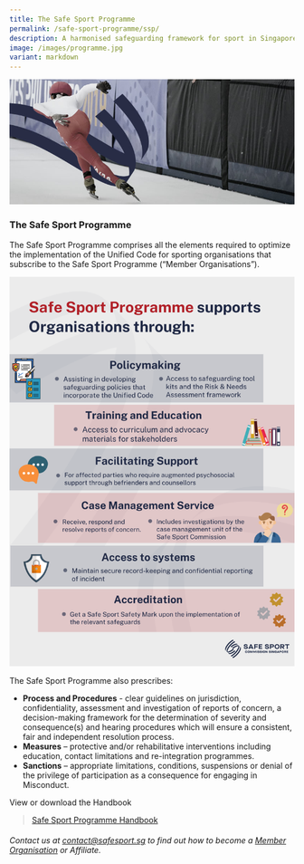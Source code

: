 ```yaml
---
title: The Safe Sport Programme
permalink: /safe-sport-programme/ssp/
description: A harmonised safeguarding framework for sport in Singapore
image: /images/programme.jpg
variant: markdown
---
```

![Alt text for image on Isomer site](/images/programme.jpg)

### **The Safe Sport Programme**
 
The Safe Sport Programme comprises all the elements required to optimize the implementation of the Unified Code for sporting organisations that subscribe to the Safe Sport Programme (“Member Organisations”).



![](/images/Safe%20Sport%20Programme.png)



The Safe Sport Programme also prescribes:

* **Process and Procedures** - clear guidelines on jurisdiction, confidentiality, assessment and
investigation of reports of concern, a decision-making framework for the determination of severity and consequence(s) and hearing procedures which will ensure a consistent, fair and independent resolution process. 
* **Measures** – protective and/or rehabilitative interventions including education, contact limitations and re-integration programmes.
* **Sanctions** – appropriate limitations, conditions, suspensions or denial of the privilege of
participation as a consequence for engaging in Misconduct.


View or download the Handbook 

> [Safe Sport Programme Handbook](https://heyzine.com/flip-book/027d7884bd.html)










###### Contact us at [contact@safesport.sg](mailto:contact@safesport.sg) to find out how to become a [Member Organisation](https://www.safesport.sg/safe-sport-programme/memberorganisations/) or Affiliate.